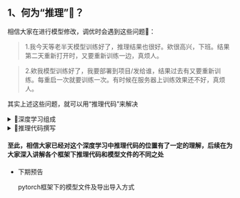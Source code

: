 ## 1、何为“推理”🤔？
相信大家在进行模型修改，调优时会遇到这些问题🙈：

> 1.我今天等老半天模型训练好了，推理结果也很好。欸很高兴，下班。结果第二天重新打开时，又要重新训练一边，真烦人。

> 2.欸我模型训练好了，我要部署到项目/发给谁，结果过去有又要重新训练。每重启一次就要训练一次。有时候在服务器上训练效果还不好，真烦人。

其实上述这些问题，就可以用“推理代码”来解决

<details><summary>🚀深度学习组成</summary>

##### &emsp;&emsp;学过算法的同学都知道，一个模型大体可以分为“训练”+“推理”两部分（参数提取数据处先不算”）。一般来说，推理代码和训练代码是放到一起的

- 一般我们会遇到训练和推理代码都放到一起的，就像这种：

    <details><summary>这种方式的训练代码，往往有着每次重新启动都要重新进行模型训练的坏处，如果使用的不是ipynb文件，甚至每次运行都要进行模型训练，非常麻烦。为此，推理代码应运而生</summary>
    
    ```
    # 定义模型网络
    class Net(nn.Module):
        def __init__(self):
            super().__init__()
            self.conv1 = nn.Conv2d(3, 6, 5)
            self.pool = nn.MaxPool2d(2, 2)
            self.conv2 = nn.Conv2d(6, 16, 5)
            self.fc1 = nn.Linear(16 * 5 * 5, 120)
            self.fc2 = nn.Linear(120, 84)
            self.fc3 = nn.Linear(84, 10)
        def forward(self, x):
            x = self.pool(F.relu(self.conv1(x)))
            x = self.pool(F.relu(self.conv2(x)))
            x = torch.flatten(x, 1) # flatten all dimensions except batch
            x = F.relu(self.fc1(x))
            x = F.relu(self.fc2(x))
            x = self.fc3(x)
            return x
    net = Net()

    # 训练模型
    criterion = nn.CrossEntropyLoss()
    optimizer = torch.optim.SGD(net.parameters(), lr=0.001, momentum=0.9)
    for epoch in range(2): 
        running_loss = 0.0
        for i, data in enumerate(trainloader, 0):
            inputs, labels = data
            optimizer.zero_grad()
            outputs = net(inputs)
            loss = criterion(outputs, labels)
            loss.backward()
            optimizer.step()
            running_loss += loss.item()
            if i % 2000 == 1999: 
                print('[%d, %5d] loss: %.3f' %
                    (epoch + 1, i + 1, running_loss / 2000))
                running_loss = 0.0
    print('Finished Training')

    # 模型推理

    # 数据处理
    dataiter = iter(testloader)
    images, labels = dataiter.next()
    imshow(torchvision.utils.make_grid(images))
    print('GroundTruth: ', ' '.join('%5s' % classes[labels[j]] for j in range(4)))

    # 推理
    outputs = net(images)
    predicted = torch.max(outputs, 1)
    print('Predicted: ', ' '.join('%5s' % classes[predicted[j]]
                                for j in range(4)))
    ```
    </details>
</details>

<details><summary>🚀推理代码撰写</summary>

 ##### &emsp;&emsp;学过算法的同学都知道，一个模型大体可以分为“训练”+“推理”两部分（参数提取数据处先不算”）。一般来说，推理代码和训练代码是放到一起的

- 训练代码部分:
    <details><summary>训练代码可单独生成一份py文件，内部只需要包含模型定义和训练模型等部分即可，在最后将模型文件单独导出</summary>
    
    ```
    # 定义模型网络
        class Net(nn.Module):
            def __init__(self):
                super().__init__()
                self.conv1 = nn.Conv2d(3, 6, 5)
                self.pool = nn.MaxPool2d(2, 2)
                self.conv2 = nn.Conv2d(6, 16, 5)
                self.fc1 = nn.Linear(16 * 5 * 5, 120)
                self.fc2 = nn.Linear(120, 84)
                self.fc3 = nn.Linear(84, 10)
            def forward(self, x):
                x = self.pool(F.relu(self.conv1(x)))
                x = self.pool(F.relu(self.conv2(x)))
                x = torch.flatten(x, 1) # flatten all dimensions except batch
                x = F.relu(self.fc1(x))
                x = F.relu(self.fc2(x))
                x = self.fc3(x)
                return x
        net = Net()

        # 训练模型
        criterion = nn.CrossEntropyLoss()
        optimizer = torch.optim.SGD(net.parameters(), lr=0.001, momentum=0.9)
        for epoch in range(2): 
            running_loss = 0.0
            for i, data in enumerate(trainloader, 0):
                inputs, labels = data
                optimizer.zero_grad()
                outputs = net(inputs)
                loss = criterion(outputs, labels)
                loss.backward()
                optimizer.step()
                running_loss += loss.item()
                if i % 2000 == 1999: 
                    print('[%d, %5d] loss: %.3f' %
                        (epoch + 1, i + 1, running_loss / 2000))
                    running_loss = 0.0
        print('Finished Training')

    ```
    然后单独导出保存模型，经过此代码模型导出后，会将net模型导出获得一个字典编码格式的.pth模型文件
    ```
    PATH = './cifar_net.pth'
    torch.save(net.state_dict(), PATH)
    ```
    
    </details>
- 推理代码部分:
    <details><summary>推理代码通过调用导出的文件中储存的参数，一键更新模型，是不用训练也能达到训练后的效果</summary>
    
        # 导入模型
        class Net(nn.Module):
        def __init__(self):
            super().__init__()
            self.conv1 = nn.Conv2d(3, 6, 5)
            self.pool = nn.MaxPool2d(2, 2)
            self.conv2 = nn.Conv2d(6, 16, 5)
            self.fc1 = nn.Linear(16 * 5 * 5, 120)
            self.fc2 = nn.Linear(120, 84)
            self.fc3 = nn.Linear(84, 10)
        def forward(self, x):
            x = self.pool(F.relu(self.conv1(x)))
            x = self.pool(F.relu(self.conv2(x)))
            x = torch.flatten(x, 1) # flatten all dimensions except batch
            x = F.relu(self.fc1(x))
            x = F.relu(self.fc2(x))
            x = self.fc3(x)
            return x

        # 导入权重参数
        PATH = './cifar_net.pth'
        net = Net()
        net.load_state_dict(torch.load(PATH))

        # 数据处理-推理
         dataiter = iter(testloader)
        images, labels = dataiter.next()
        imshow(torchvision.utils.make_grid(images))
        print('GroundTruth: ', ' '.join('%5s' % classes[labels[j]] for j in range(4)))

        outputs = net(images)
        predicted = torch.max(outputs, 1)
        print('Predicted: ', ' '.join('%5s' % classes[predicted[j]]
                                    for j in range(4)))

    </details>
</details>

#### 至此，相信大家已经对这个深度学习中推理代码的位置有了一定的理解，后续在为大家深入讲解各个框架下推理代码和模型文件的不同之处

- 下期预告

    pytorch框架下的模型文件及导出导入方式